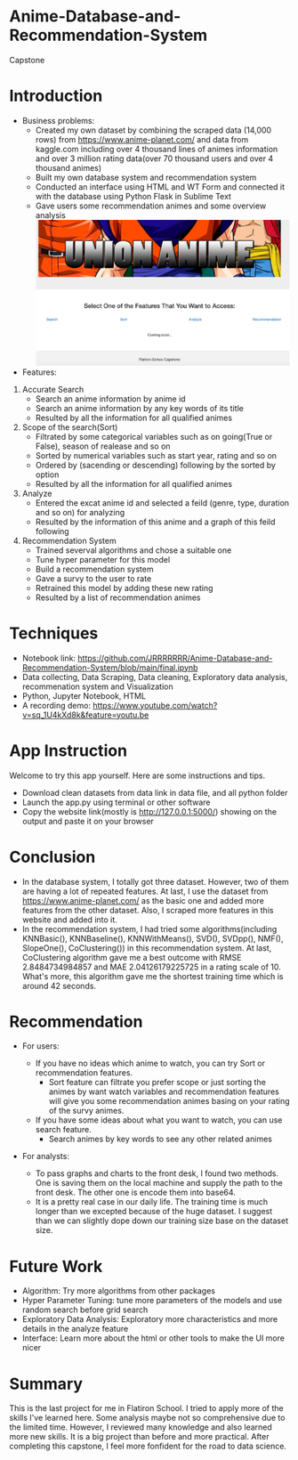 # Anime-Database-and-Recommendation-System
Capstone
# Introduction 
* Business problems: 
   * Created my own dataset by combining the scraped data (14,000 rows) from https://www.anime-planet.com/ and data from kaggle.com including over 4 thousand lines of animes information and over 3 million rating data(over 70 thousand users and over 4 thousand animes)
   * Built my own database system and recommendation system
   * Conducted an interface using HTML and WT Form and connected it with the database using Python Flask in Sublime Text
   * Gave users some recommendation animes and some overview analysis
![alt text](https://github.com/JRRRRRRR/Anime-Database-and-Recommendation-System/blob/main/image/home.png)
* Features:
1. Accurate Search
    * Search an anime information by anime id  
    * Search an anime information by any key words of its title
    * Resulted by all the information for all qualified animes
2. Scope of the search(Sort)
    * Filtrated by some categorical variables such as on going(True or False), season of realease and so on
    * Sorted by numerical variables such as start year, rating and so on
    * Ordered by (sacending or descending) following by the sorted by option
    * Resulted by all the information for all qualified animes
3. Analyze
    * Entered the excat anime id and selected a feild (genre, type, duration and so on) for analyzing
    * Resulted by the information of this anime and a graph of this feild following
4. Recommendation System
    * Trained severval algorithms and chose a suitable one
    * Tune hyper parameter for this model
    * Build a recommendation system
    * Gave a survy to the user to rate
    * Retrained this model by adding these new rating
    * Resulted by a list of recommendation animes

# Techniques
* Notebook link: https://github.com/JRRRRRRR/Anime-Database-and-Recommendation-System/blob/main/final.ipynb
* Data collecting, Data Scraping, Data cleaning, Exploratory data analysis, recommenation system and Visualization
* Python, Jupyter Notebook, HTML
* A recording demo: https://www.youtube.com/watch?v=sq_1U4kXd8k&feature=youtu.be

# App Instruction
Welcome to try this app yourself. Here are some instructions and tips.
* Download clean datasets from data link in data file, and all python folder
* Launch the app.py using terminal or other software
* Copy the website link(mostly is http://127.0.0.1:5000/) showing on the output and paste it on your browser

# Conclusion
* In the database system, I totally got three dataset. However, two of them are having a lot of repeated features. At last, I use the dataset from https://www.anime-planet.com/ as the basic one and added more features from the other dataset. Also, I scraped more features in this website and added into it.
* In the recommendation system, I had tried some algorithms(including KNNBasic(), KNNBaseline(), KNNWithMeans(), SVD(), SVDpp(), NMF(), SlopeOne(), CoClustering()) in this recommendation system. At last, CoClustering algorithm gave me a best outcome with RMSE 2.8484734984857 and MAE 2.04126179225725 in a rating scale of 10. What's more, this algorithm gave me the shortest training time which is around 42 seconds.

# Recommendation
* For users: 
  * If you have no ideas which anime to watch, you can try Sort or recommendation features.
    * Sort feature can filtrate you prefer scope or just sorting the animes by want watch variables and recommendation features will give you some recommendation animes basing on your rating of the survy animes.
  * If you have some ideas about what you want to watch, you can use search feature. 
    * Search animes by key words to see any other related animes

* For analysts: 
  * To pass graphs and charts to the front desk, I found two methods. One is saving them on the local machine and supply the path to the front desk. The other one is encode them into base64.
  * It is a pretty real case in our daily life. The training time is much longer than we excepted because of the huge dataset. I suggest than we can slightly dope down our training size base on the dataset size.

# Future Work
* Algorithm: Try more algorithms from other packages
* Hyper Parameter Tuning: tune more parameters of the models and use random search before grid search
* Exploratory Data Analysis: Exploratory more characteristics and more details in the analyze feature
* Interface: Learn more about the html or other tools to make the UI more nicer

 
# Summary
This is the last project for me in Flatiron School. I tried to apply more of the skills I've learned here. Some analysis maybe not so comprehensive due to the limited time. However, I reviewed many knowledge and also learned more new skills. It is a big project than before and more practical. After completing this capstone, I feel more fonfident for the road to data science.

